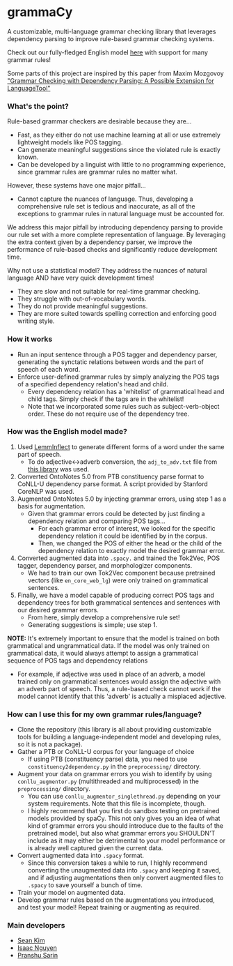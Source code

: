 ﻿# grammaCy
A customizable, multi-language grammar checking library that leverages dependency parsing to improve rule-based grammar checking systems. 

Check out our fully-fledged English model [here]() with support for many grammar rules!

Some parts of this project are inspired by this paper from Maxim Mozgovoy ["Grammar Checking with Dependency Parsing: A Possible Extension for LanguageTool"](https://mmozgovoy.dev/papers/mozgovoy11b.pdf)

### What's the point?
Rule-based grammar checkers are desirable because they are...
- Fast, as they either do not use machine learning at all or use extremely lightweight models like POS tagging.
- Can generate meaningful suggestions since the violated rule is exactly known.
- Can be developed by a linguist with little to no programming experience, since grammar rules are grammar rules no matter what.

However, these systems have one major pitfall...
- Cannot capture the nuances of language. Thus, developing a comprehensive rule set is tedious and inaccurate, as all of the exceptions to grammar rules in natural language must be accounted for.

We address this major pitfall by introducing dependency parsing to provide our rule set with a more complete representation of language. By leveraging the extra context given by a dependency parser, we improve the performance of rule-based checks and significantly reduce development time.

Why not use a statistical model? They address the nuances of natural language AND have very quick development times!
- They are slow and not suitable for real-time grammar checking.
- They struggle with out-of-vocabulary words.
- They do not provide meaningful suggestions.
- They are more suited towards spelling correction and enforcing good writing style.

### How it works
- Run an input sentence through a POS tagger and dependency parser, generating the synctatic relations between words and the part of speech of each word.
- Enforce user-defined grammar rules by simply analyzing the POS tags of a specified dependency relation's head and child.
    - Every dependency relation has a 'whitelist' of grammatical head and child tags. Simply check if the tags are in the whitelist!
    - Note that we incorporated some rules such as subject-verb-object order. These do not require use of the dependency tree.

### How was the English model made?
1. Used [LemmInflect](https://github.com/bjascob/LemmInflect) to generate different forms of a word under the same part of speech.
    - To do adjective<->adverb conversion, the `adj_to_adv.txt` file from [this library](https://github.com/gutfeeling/word_forms/tree/master) was used.
2. Converted OntoNotes 5.0 from PTB constituency parse format to CoNLL-U dependency parse format. A script provided by Stanford CoreNLP was used.
3. Augmented OntoNotes 5.0 by injecting grammar errors, using step 1 as a basis for augmentation.
    - Given that grammar errors could be detected by just finding a dependency relation and comparing POS tags...
        - For each grammar error of interest, we looked for the specific dependency relation it could be identified by in the corpus.
        - Then, we changed the POS of either the head or the child of the dependency relation to exactly model the desired grammar error.
4. Converted augmented data into `.spacy.` and trained the Tok2Vec, POS tagger, dependency parser, and morphologizer components.
    - We had to train our own Tok2Vec component because pretrained vectors (like `en_core_web_lg`) were only trained on grammatical sentences.
6. Finally, we have a model capable of producing correct POS tags and dependency trees for both grammatical sentences and sentences with our desired grammar errors.
    - From here, simply develop a comprehensive rule set!
    - Generating suggestions is simple; use step 1.

**NOTE:** It's extremely important to ensure that the model is trained on both grammatical and ungrammatical data. If the model was only trained on grammatical data, it would always attempt to assign a grammatical sequence of POS tags and dependency relations
- For example, if adjective was used in place of an adverb, a model trained only on grammatical sentences would assign the adjective with an adverb part of speech. Thus, a rule-based check cannot work if the model cannot identify that this 'adverb' is actually a misplaced adjective.

### How can I use this for my own grammar rules/language?
- Clone the repository (this library is all about providing customizable tools for building a language-independent model and developing rules, so it is not a package).
- Gather a PTB or CoNLL-U corpus for your language of choice
    - If using PTB (constituency parse) data, you need to use `constituency2dependency.py` in the `preprocessing/` directory.
- Augment your data on grammar errors you wish to identify by using `conllu_augmentor.py` (multithreaded and multiprocessed) in the `preprocessing/` directory.
    - You can use `conllu_augmentor_singlethread.py` depending on your system requirements. Note that this file is incomplete, though.
    - I highly recommend that you first do sandbox testing on pretrained models provided by spaCy. This not only gives you an idea of what kind of grammar errors you should introduce due to the faults of the pretrained model, but also what grammar errors you SHOULDN'T include as it may either be detrimental to your model performance or is already well captured given the current data.
- Convert augmented data into `.spacy` format.
    - Since this conversion takes a while to run, I highly recommend converting the unaugmented data into `.spacy` and keeping it saved, and if adjusting augmentations then only convert augmented files to `.spacy` to save yourself a bunch of time.
- Train your model on augmented data.
- Develop grammar rules based on the augmentations you introduced, and test your model! Repeat training or augmenting as required.

### Main developers
- [Sean Kim](https://github.com/skarokin/)
- [Isaac Nguyen](https://github.com/akuwuh)
- [Pranshu Sarin](https://github.com/PranshuS27)
